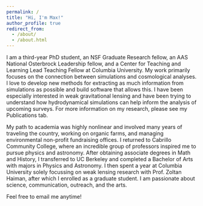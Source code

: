 ```yaml
---
permalink: /
title: "Hi, I'm Max!"
author_profile: true
redirect_from: 
  - /about/
  - /about.html
---
```


I am a third-year PhD student, an NSF Graduate Research fellow, an AAS National Osterbrock Leadership fellow, and a Center for Teaching and Learning Lead Teaching Fellow at Columbia University. My work primarily focuses on the connection between simulations and cosmological analyses. I love to develop new methods for extracting as much information from simulations as possible and build software that allows this. I have been especially interested in weak gravitational lensing and have been trying to understand how hydrodynamical simulations can help inform the analysis of upcoming surveys. For more information on my research, please see my Publications tab. 

My path to academia was highly nonlinear and involved many years of traveling the country, working on organic farms, and managing environmental non-profit fundraising offices. I returned to Cabrillo Community College, where an incredible group of professors inspired me to pursue physics and astronomy. After obtaining associate degrees in Math and History, I transferred to UC Berkeley and completed a Bachelor of Arts with majors in Physics and Astronomy. I then spent a year at Columbia University solely focussing on weak lensing research with Prof. Zoltan Haiman, after which I enrolled as a graduate student. I am passionate about science, communication, outreach, and the arts.

Feel free to email me anytime!
